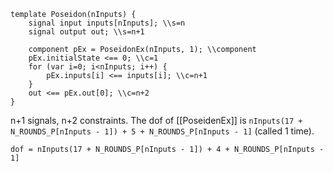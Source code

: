 ```
template Poseidon(nInputs) {
    signal input inputs[nInputs]; \\s=n
    signal output out; \\s=n+1

    component pEx = PoseidonEx(nInputs, 1); \\component
    pEx.initialState <== 0; \\c=1
    for (var i=0; i<nInputs; i++) {
        pEx.inputs[i] <== inputs[i]; \\c=n+1
    }
    out <== pEx.out[0]; \\c=n+2
}
```
n+1 signals, n+2 constraints. The dof of [[PoseidenEx]] is `nInputs(17 + N_ROUNDS_P[nInputs - 1]) + 5 + N_ROUNDS_P[nInputs - 1]` (called 1 time).

`dof = nInputs(17 + N_ROUNDS_P[nInputs - 1]) + 4 + N_ROUNDS_P[nInputs - 1]`